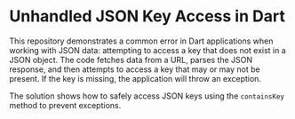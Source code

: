# Unhandled JSON Key Access in Dart

This repository demonstrates a common error in Dart applications when working with JSON data: attempting to access a key that does not exist in a JSON object.  The code fetches data from a URL, parses the JSON response, and then attempts to access a key that may or may not be present.  If the key is missing, the application will throw an exception.

The solution shows how to safely access JSON keys using the `containsKey` method to prevent exceptions.